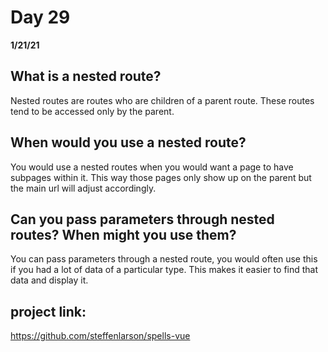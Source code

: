 # Day 29
__1/21/21__

## What is a nested route?
Nested routes are routes who are children of a parent route. These routes tend to be accessed only by the parent.
## When would you use a nested route?
You would use a nested routes when you would want a page to have subpages within it. This way those pages only show up on the parent but the main url will adjust accordingly. 
## Can you pass parameters through nested routes? When might you use them?
You can pass parameters through a nested route, you would often use this if you had a lot of data of a particular type. This makes it easier to find that data and display it. 
## project link: 
https://github.com/steffenlarson/spells-vue